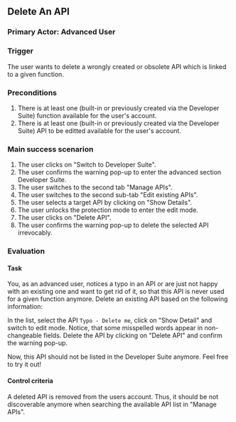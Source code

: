 ## Delete An API
### Primary Actor: Advanced User

### Trigger
The user wants to delete a wrongly created or obsolete API which is linked to a given function.

### Preconditions
1. There is at least one (built-in or previously created via the Developer Suite) function available for the user's account.
2. There is at least one (built-in or previously created via the Developer Suite) API to be editted available for the user's account.

### Main success scenarion
1. The user clicks on "Switch to Developer Suite".
2. The user confirms the warning pop-up to enter the advanced section Developer Suite.
3. The user switches to the second tab "Manage APIs".
4. The user switches to the second sub-tab "Edit existing APIs".
5. The user selects a target API by clicking on "Show Details".
6. The user unlocks the protection mode to enter the edit mode.
7. The user clicks on "Delete API".
8. The user confirms the warning pop-up to delete the selected API irrevocably.

### Evaluation
#### Task
You, as an advanced user, notices a typo in an API or are just not happy with an existing one and want to get rid of it, so that this API is never used for a given function anymore.
Delete an existing API based on the following information:

In the list, select the API `Typo - Delete me`, click on "Show Detail" and switch to edit mode.
Notice, that some misspelled words appear in non-changeable fields.
Delete the API by clicking on "Delete API" and confirm the warning pop-up.

Now, this API should not be listed in the Developer Suite anymore. Feel free to try it out!

#### Control criteria
A deleted API is removed from the users account. Thus, it should be not discoverable anymore when searching the available API list in "Manage APIs".
